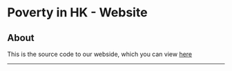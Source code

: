 # Poverty in HK - Website
## About
This is the source code to our webside, which you can view [here]()  
***